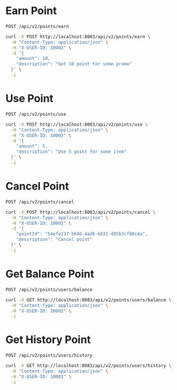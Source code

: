 # Earn Point

`POST /api/v2/points/earn`

```bash
curl -X POST http://localhost:8083/api/v2/points/earn \
  -H "Content-Type: application/json" \
  -H "X-USER-ID: 10002" \
  -d '{
    "amount": 10,
    "description": "Get 10 point for some promo"
  }' \
  -i
```

# Use Point

`POST /api/v2/points/use`

```bash
curl -X POST http://localhost:8083/api/v2/points/use \
  -H "Content-Type: application/json" \
  -H "X-USER-ID: 10002" \
  -d '{
    "amount": 5,
    "description": "Use 5 point for some item"
  }' \
  -i
```

# Cancel Point

`POST /api/v2/points/cancel`

```bash
curl -X POST http://localhost:8083/api/v2/points/cancel \
  -H "Content-Type: application/json" \
  -H "X-USER-ID: 10002" \
  -d '{
    "pointId": "54efe237-b646-4ad6-b831-d85b3cf08c4a",
    "description": "Cancel point"
  }' \
  -i
```

# Get Balance Point

`POST /api/v2/points/users/balance`

```bash
curl -X GET http://localhost:8083/api/v2/points/users/balance \
  -H "Content-Type: application/json" \
  -H "X-USER-ID: 10002" \
  -i
```

# Get History Point

`POST /api/v2/points/users/history`

```bash
curl -X GET http://localhost:8083/api/v2/points/users/history \
  -H "Content-Type: application/json" \
  -H "X-USER-ID: 10002" \
  -i
```